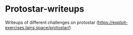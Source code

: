 # Protostar-writeups
Writeups of different challenges on protostar (https://exploit-exercises.lains.space/protostar/)
